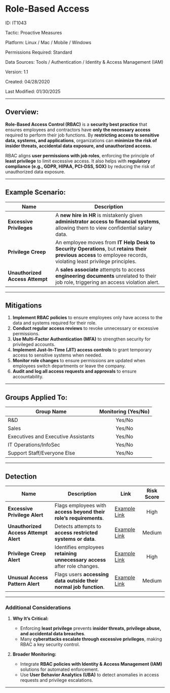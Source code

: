 # **Role-Based Access**  

ID: IT1043  

Tactic: Proactive Measures  

Platform: Linux / Mac / Mobile / Windows  

Permissions Required: Standard  

Data Sources: Tools / Authentication / Identity & Access Management (IAM)  

Version: 1.1 

Created: 04/28/2020  

Last Modified: 01/30/2025  

---

## **Overview:**  

**Role-Based Access Control (RBAC)** is a **security best practice** that ensures employees and contractors have **only the necessary access** required to perform their job functions. By **restricting access to sensitive data, systems, and applications**, organizations can **minimize the risk of insider threats, accidental data exposure, and unauthorized access.**  

RBAC aligns **user permissions with job roles**, enforcing the principle of **least privilege** to limit excessive access. It also helps with **regulatory compliance (e.g., GDPR, HIPAA, PCI-DSS, SOX)** by reducing the risk of unauthorized data exposure.  

---

## **Example Scenario:**  

| **Name**                         | **Description**                                                                                      |
|----------------------------------|------------------------------------------------------------------------------------------------------|
| **Excessive Privileges**         | A **new hire in HR** is mistakenly given **administrator access to financial systems**, allowing them to view confidential salary data. |
| **Privilege Creep**              | An employee moves from **IT Help Desk to Security Operations**, but **retains their previous access** to employee records, violating least privilege principles. |
| **Unauthorized Access Attempt**  | A **sales associate** attempts to access **engineering documents** unrelated to their job role, triggering an access violation alert. |

---

## **Mitigations**  

1. **Implement RBAC policies** to ensure employees only have access to the data and systems required for their role.  
2. **Conduct regular access reviews** to revoke unnecessary or excessive permissions.  
3. **Use Multi-Factor Authentication (MFA)** to strengthen security for privileged accounts.  
4. **Implement Just-In-Time (JIT) access controls** to grant temporary access to sensitive systems when needed.  
5. **Monitor role changes** to ensure permissions are updated when employees switch departments or leave the company.  
6. **Audit and log all access requests and approvals** to ensure accountability.  

---

## **Groups Applied To:**  

| **Group Name**                | **Monitoring (Yes/No)** |
|--------------------------------|:----------------------:|
| R&D                            | Yes/No               |
| Sales                          | Yes/No               |
| Executives and Executive Assistants | Yes/No         |
| IT Operations/InfoSec          | Yes/No               |
| Support Staff/Everyone Else    | Yes/No               |

---

## **Detection**  

| **Name**                          | **Description**                                                                 | **Link**          | **Risk Score** |
|-----------------------------------|-------------------------------------------------------------------------------|-------------------|:--------------:|
| **Excessive Privilege Alert**      | Flags employees with **access beyond their role’s requirements**.              | [Example Link](#) | High           |
| **Unauthorized Access Attempt Alert** | Detects attempts to **access restricted systems or data**.                     | [Example Link](#) | Medium         |
| **Privilege Creep Alert**          | Identifies employees **retaining unnecessary access** after role changes.       | [Example Link](#) | High           |
| **Unusual Access Pattern Alert**   | Flags users **accessing data outside their normal job function**.               | [Example Link](#) | Medium         |

---

### **Additional Considerations**  

1. **Why It’s Critical:**  
   - Enforcing **least privilege** prevents **insider threats, privilege abuse, and accidental data breaches**.  
   - Many **cyberattacks escalate through excessive privileges**, making RBAC a key security control.  

2. **Broader Monitoring:**  
   - Integrate **RBAC policies with Identity & Access Management (IAM)** solutions for automated enforcement.  
   - Use **User Behavior Analytics (UBA)** to detect anomalies in access requests and privilege escalations.  

---


